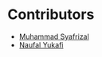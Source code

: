 # Contributors

- [Muhammad Syafrizal](https://github.com/ikaru19)
- [Naufal Yukafi](https://github.com/naufalyukafi)